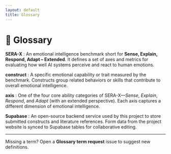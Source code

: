```yaml
---
layout: default
title: Glossary
---
```


# 📖 Glossary

**SERA-X**
: An emotional intelligence benchmark short for **Sense, Explain, Respond, Adapt – Extended**. It defines a set of axes and metrics for evaluating how well AI systems perceive and react to human emotions.

**construct**
: A specific emotional capability or trait measured by the benchmark. Constructs group related behaviors or skills that contribute to overall emotional intelligence.

**axis**
: One of the four core ability categories of SERA-X—*Sense*, *Explain*, *Respond*, and *Adapt* (with an extended perspective). Each axis captures a different dimension of emotional intelligence.

**Supabase**
: An open-source backend service used by this project to store submitted constructs and literature references. Form data from the project website is synced to Supabase tables for collaborative editing.

---

Missing a term? Open a **Glossary term request** issue to suggest new definitions.

